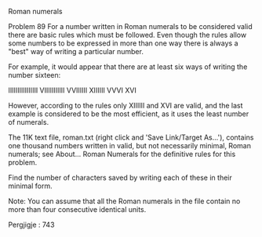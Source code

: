 
Roman numerals
 
Problem 89
For a number written in Roman numerals to be considered valid there are basic rules which must be followed. Even though the rules allow some numbers to be expressed in more than one way there is always a "best" way of writing a particular number.

For example, it would appear that there are at least six ways of writing the number sixteen:

IIIIIIIIIIIIIIII
VIIIIIIIIIII
VVIIIIII
XIIIIII
VVVI
XVI

However, according to the rules only XIIIIII and XVI are valid, and the last example is considered to be the most efficient, as it uses the least number of numerals.

The 11K text file, roman.txt (right click and 'Save Link/Target As...'), contains one thousand numbers written in valid, but not necessarily minimal, Roman numerals; see About... Roman Numerals for the definitive rules for this problem.

Find the number of characters saved by writing each of these in their minimal form.

Note: You can assume that all the Roman numerals in the file contain no more than four consecutive identical units.

Pergjigje :  743
